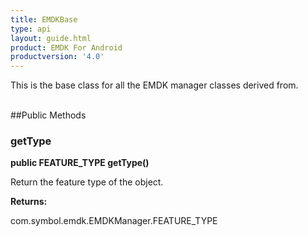 ```yaml
---
title: EMDKBase
type: api
layout: guide.html
product: EMDK For Android
productversion: '4.0'
---
```



This is the base class for all the EMDK manager classes derived from.<br><br>

##Public Methods

### getType

**public FEATURE_TYPE getType()**

Return the feature type of the object.

**Returns:**

com.symbol.emdk.EMDKManager.FEATURE_TYPE












